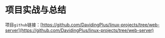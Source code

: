 # 项目实战与总结

项目`github`链接：[https://github.com/DavidingPlus/linux-projects/tree/web-server](https://github.com/DavidingPlus/linux-projects/tree/web-server)

